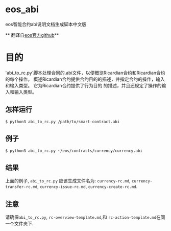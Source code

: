 # eos_abi
eos智能合约abi说明文档生成脚本中文版

** 翻译自[eos官方github](https://github.com/EOSIO/eos/blob/master/scripts/abi_to_rc/abi_to_rc.py)**
# 目的

'abi_to_rc.py`脚本处理合同的.abi文件，以便概览Ricardian合约和Ricardian合约的每个操作。 概述Ricardian合约提供合约目的的描述，并指定合约的操作，输入和输入类型。 它为Ricardian合约提供了行为目的
的描述，并且还规定了操作的输入和输入类型。

## 怎样运行
`$ python3 abi_to_rc.py /path/to/smart-contract.abi`

## 例子
`$ python3 abi_to_rc.py ~/eos/contracts/currency/currency.abi`

## 结果
上面的例子, `abi_to_rc.py` 应该生成文件名为: `currency-rc.md`, `currency-transfer-rc.md`, `currency-issue-rc.md`, `currency-create-rc.md`.

## 注意
请确保`abi_to_rc.py`, `rc-overview-template.md`,和 `rc-action-template.md`在同一个文件夹下.
